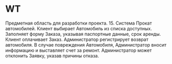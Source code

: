 # WT
Предметная область для разработки проекта.
15. Система Прокат автомобилей. Клиент выбирает Автомобиль из списка доступных.
Заполняет форму Заказа, указывая паспортные данные, срок аренды. Клиент оплачивает
Заказ. Администратор регистрирует возврат автомобиля. В случае повреждения Автомобиля,
Администратор вносит информацию и выставляет счет за ремонт. Администратор может
отклонить Заявку, указав причины отказа.
